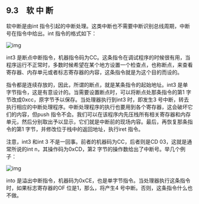    

## 9.3　软 中 断

软中断是由int 指令引起的中断处理。这类中断也不需要中断识别总线周期，中断号在指令中给出。int 指令的格式如下：

![img](../0-Assets/Epubook/x86汇编语言从实模式到保护模式_李忠_等_Z_Library/images/00352.jpeg)

int3 是断点中断指令，机器指令码为CC。这条指令在调试程序的时候很有用，当程序运行不正常时，多数时候希望在某个地方设置一个检查点，也称断点，来查看寄存器、内存单元或者标志寄存器的内容，这条指令就是为这个目的而设的。

指令都是连续存放的，因此，所谓的断点，就是某条指令的起始地址。int3 是单字节指令，这是有意设计的。当需要设置断点时，可以将断点处那条指令的第1 字节改成0xcc，原字节予以保存。当处理器执行到int3 时，即发生3 号中断，转去执行相应的中断处理程序。中断处理程序的执行也要用到各个寄存器，这会破坏它们的内容，但push 指令不会。我们可以在该程序内先压栈所有相关寄存器和内存单元，然后分别取出予以显示，它们就是中断前的现场内容。最后，再恢复那条指令的第1 字节，并修改位于栈中的返回地址，执行iret 指令。

注意，int3 和int 3 不是一回事。前者的机器码为CC，后者则是CD 03，这就是通常所说的int n，其操作码为0xCD，第2 字节的操作数给出了中断号。举几个例子：

![img](../0-Assets/Epubook/x86汇编语言从实模式到保护模式_李忠_等_Z_Library/images/00353.jpeg)

into 是溢出中断指令，机器码为0xCE，也是单字节指令。当处理器执行这条指令时，如果标志寄存器的OF 位是1，那么，将产生4 号中断。否则，这条指令什么也不做。